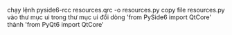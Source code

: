 chạy lệnh pyside6-rcc resources.qrc -o resources.py
copy file resources.py vào thư mục ui
trong thư mục ui đổi dòng 'from PySide6 import QtCore' thành 'from PyQt6 import QtCore'
